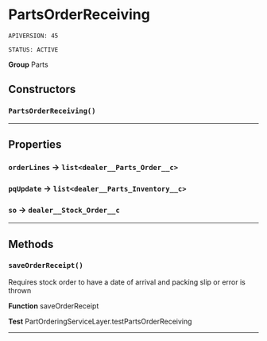 # PartsOrderReceiving

`APIVERSION: 45`

`STATUS: ACTIVE`



**Group** Parts

## Constructors
### `PartsOrderReceiving()`
---
## Properties

### `orderLines` → `list<dealer__Parts_Order__c>`


### `pqUpdate` → `list<dealer__Parts_Inventory__c>`


### `so` → `dealer__Stock_Order__c`


---
## Methods
### `saveOrderReceipt()`

Requires stock order to have a date of arrival and packing slip or error is thrown


**Function** saveOrderReceipt


**Test** PartOrderingServiceLayer.testPartsOrderReceiving

---
